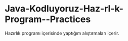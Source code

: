 # Java-Kodluyoruz-Haz-rl-k-Program--Practices
Hazırlık programı içerisinde yaptığım alıştırmaları içerir.
